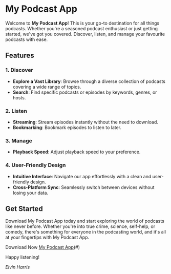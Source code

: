 # My Podcast App

Welcome to **My Podcast App**! This is your go-to destination for all things podcasts. Whether you're a seasoned podcast enthusiast or just getting started, we've got you covered. Discover, listen, and manage your favourite podcasts with ease.

## Features

### 1. **Discover**

   - **Explore a Vast Library**: Browse through a diverse collection of podcasts covering a wide range of topics.
   - **Search**: Find specific podcasts or episodes by keywords, genres, or hosts.

### 2. **Listen**

   - **Streaming**: Stream episodes instantly without the need to download.
   - **Bookmarking**: Bookmark episodes to listen to later.

### 3. **Manage**

   - **Playback Speed**: Adjust playback speed to your preference.
   
### 4. **User-Friendly Design**

   - **Intuitive Interface**: Navigate our app effortlessly with a clean and user-friendly design.
   - **Cross-Platform Sync**: Seamlessly switch between devices without losing your data.

## Get Started

Download My Podcast App today and start exploring the world of podcasts like never before. Whether you're into true crime, science, self-help, or comedy, there's something for everyone in the podcasting world, and it's all at your fingertips with My Podcast App.

Download Now [My Podcast App](https://my-podcast-app.netlify.app/)(#)

Happy listening!

*Elvin Harris*
